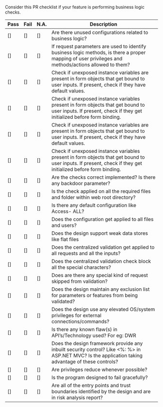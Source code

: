 Consider this PR checklist if your feature is performing business logic checks.

| Pass | Fail | N.A. | Description |
| --- | --- | ---| --- |
| [] | [] | [] | Are there unused configurations related to business logic? |
| [] | [] | [] | If request parameters are used to identify business logic methods, is there a proper mapping of user privileges and methods/actions allowed to them?|
| [] | [] | [] | Check if unexposed instance variables are present in form objects that get bound to user inputs. If present, check if they have default values.|
| [] | [] | [] | Check if unexposed instance variables present in form objects that get bound to user inputs. If present, check if they get initialized before form binding.|
| [] | [] | [] | Check if unexposed instance variables are present in form objects that get bound to user inputs. If present, check if they have default values.|
| [] | [] | [] | Check if unexposed instance variables present in form objects that get bound to user inputs. If present, check if they get initialized before form binding.|
| [] | [] | [] | Are the checks correct implemented? Is there any backdoor parameter?|
| [] | [] | [] | Is the check applied on all the required files and folder within web root directory?|
| [] | [] | [] | Is there any default configuration like Access- ALL?|
| [] | [] | [] | Does the configuration get applied to all files and users?|
| [] | [] | [] | Does the design support weak data stores like flat files|
| [] | [] | [] | Does the centralized validation get applied to all requests and all the inputs?|
| [] | [] | [] | Does the centralized validation check block all the special characters?|
| [] | [] | [] | Does are there any special kind of request skipped from validation?|
| [] | [] | [] | Does the design maintain any exclusion list for parameters or features from being validated?|
| [] | [] | [] | Does the design use any elevated OS/system privileges for external connections/commands?|
| [] | [] | [] | Is there any known flaw(s) in API’s/Technology used? For eg: DWR|
| [] | [] | [] | Does the design framework provide any inbuilt security control? Like <%: %> in ASP.NET MVC? Is the application taking advantage of these controls?|
| [] | [] | [] | Are privileges reduce whenever possible?|
| [] | [] | [] | Is the program designed to fail gracefully?|
| [] | [] | [] | Are all of the entry points and trust boundaries identified by the design and are in risk analysis report?|
